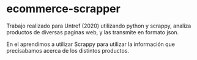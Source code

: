 
# ecommerce-scrapper

Trabajo realizado para Untref (2020) utilizando python y scrappy, analiza productos de diversas paginas web, y las transmite en formato json.

En el aprendimos a utilizar Scrappy para utilizar la información que precisabamos acerca de los distintos productos.


